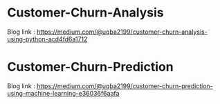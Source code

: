 # Customer-Churn-Analysis </br>
Blog link : https://medium.com/@uqba2199/customer-churn-analysis-using-python-acd4fd6a1712

# Customer-Churn-Prediction </br>
Blog link : https://medium.com/@uqba2199/customer-churn-prediction-using-machine-learning-e36036f6aafa
